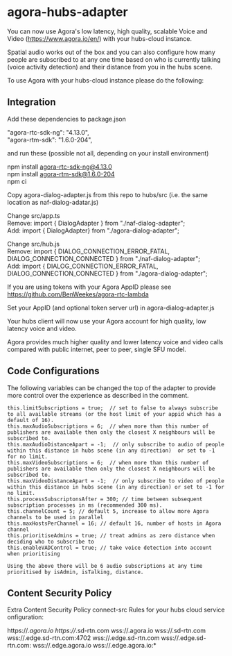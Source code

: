 # agora-hubs-adapter   

You can now use Agora's low latency, high quality, scalable Voice and Video (https://www.agora.io/en/) with your hubs-cloud instance.    

Spatial audio works out of the box and you can also configure how many people are subscribed to at any one time based on who is currently talking (voice activity detection) and their distance from you in the hubs scene.      

To use Agora with your hubs-cloud instance please do the following:   

##  Integration           


Add these dependencies to package.json     

 "agora-rtc-sdk-ng": "4.13.0",     
 "agora-rtm-sdk": "1.6.0-204",
 
 
 and run these (possible not all, depending on your install environment)      

 npm install agora-rtc-sdk-ng@4.13.0    
 npm install agora-rtm-sdk@1.6.0-204  
 npm ci 

Copy agora-dialog-adapter.js from this repo to hubs/src (i.e. the same location as naf-dialog-adatar.js)    

Change src/app.ts        
Remove: import { DialogAdapter } from "./naf-dialog-adapter";        
Add:    import { DialogAdapter} from "./agora-dialog-adapter";        

Change src/hub.js        
Remove: import { DIALOG_CONNECTION_ERROR_FATAL, DIALOG_CONNECTION_CONNECTED } from "./naf-dialog-adapter";        
Add:    import { DIALOG_CONNECTION_ERROR_FATAL, DIALOG_CONNECTION_CONNECTED } from "./agora-dialog-adapter";        

If you are using tokens with your Agora AppID please see     
https://github.com/BenWeekes/agora-rtc-lambda     

Set your AppID (and optional token server url) in agora-dialog-adapter.js       

Your hubs client will now use your Agora account for high quality, low latency voice and video.     

Agora provides much higher quality and lower latency voice and video calls compared with public internet, peer to peer, single SFU model.

## Code Configurations      
The following variables can be changed the top of the adapter to provide more control over the experience as described in the comment.     

    this.limitSubscriptions = true;  // set to false to always subscribe to all available streams (or the host limit of your appid which has a default of 16).    
    this.maxAudioSubscriptions = 6;  // when more than this number of publishers are available then only the closest X neighbours will be subscribed to.     
    this.maxAudioDistanceApart = -1;  // only subscribe to audio of people within this distance in hubs scene (in any direction)  or set to -1 for no limit.      
    this.maxVideoSubscriptions = 6;  // when more than this number of publishers are available then only the closest X neighbours will be subscribed to.     
    this.maxVideoDistanceApart = -1;  // only subscribe to video of people within this distance in hubs scene (in any direction) or set to -1 for no limit.      
    this.processSubscriptonsAfter = 300; // time between subsequent subscription processes in ms (recommended 300 ms).    
    this.channelCount = 5; // default 5, increase to allow more Agora channels to be used in parallel
    this.maxHostsPerChannel = 16; // default 16, number of hosts in Agora channel
    this.prioritiseAdmins = true; // treat admins as zero distance when deciding who to subscribe to
    this.enableVADControl = true; // take voice detection into account when prioritising     
    
    Using the above there will be 6 audio subscriptions at any time prioritised by isAdmin, isTalking, distance.    
    



## Content Security Policy
Extra Content Security Policy connect-src Rules for your hubs cloud service onfiguration:  

  https://*.agora.io  https://*.sd-rtn.com wss://.agora.io  wss://.sd-rtn.com wss://.edge.sd-rtn.com:4702  wss://.edge.sd-rtn.com  wss://.edge.sd-rtn.com: wss://.edge.agora.io wss://.edge.agora.io:*
